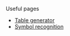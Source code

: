 Useful pages

* [Table generator](https://www.tablesgenerator.com/)
* [Symbol recognition](https://www.tablesgenerator.com/)
